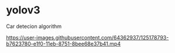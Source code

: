 # yolov3

Car detecion algorithm

https://user-images.githubusercontent.com/64362937/125178793-b7623780-e1f0-11eb-8751-8bee68e37b41.mp4
